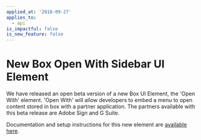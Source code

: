 ```yaml
---
applied_at: '2018-09-27'
applies_to:
  - api
is_impactful: false
is_new_feature: false
---
```


# New Box Open With Sidebar UI Element

We have released an open beta version of a new Box UI Element, the 'Open With'
element. 'Open With' will allow developers to embed a menu to open content
stored in box with a partner application. The partners available with this beta
release are Adobe Sign and G Suite.

Documentation and setup instructions for this new element are
[available here](guide://embed/ui-elements).
